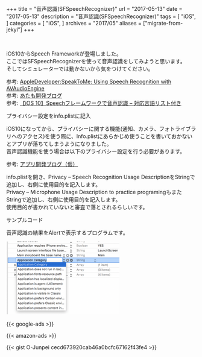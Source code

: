 +++
title = "音声認識(SFSpeechRecognizer)"
url = "2017-05-13"
date = "2017-05-13"
description = "音声認識(SFSpeechRecognizer)"
tags = [
    "iOS",
]
categories = [
    "iOS",
]
archives = "2017/05"
aliases = ["migrate-from-jekyl"]
+++

<br>

iOS10からSpeech Frameworkが登場しました。  
ここではSFSpeechRecognizerを使って音声認識をしてみようと思います。  
そしてシミュレーターでは動かないから気をつけてください。  



参考: [AppleDeveloper:SpeakToMe: Using Speech Recognition with AVAudioEngine](https://developer.apple.com/library/archive/samplecode/SpeakToMe/Introduction/Intro.html)  
参考: [あたも開発ブログ](http://atamo-dev.hatenablog.com/entry/2016/07/20/200650)  
参考: [【iOS 10】Speechフレームワークで音声認識 – 対応言語リスト付き](http://shu223.hatenablog.com/entry/20160615/1466036672)

プライバシー設定をinfo.plistに記入

iOS10になってから、プライバシーに関する機能(通知、カメラ、フォトライブラリへのアクセス)を使う際に、Info.plistにあらかじめ使うことを書いておかないとアプリが落ちてしまうようになりました。  
音声認識機能を使う場合は以下のプライバシー設定を行う必要があります。  

参考: [アプリ開発ブログ（仮）](http://galakutaapp.blogspot.com/2016/09/plist.html)

info.plistを開き、Privacy – Speech Recognition Usage DescriptionをStringで追加し、右側に使用目的を記入します。  
Privacy – Microphone Usage Description to practice programingもまたStringで追加し、右側に使用目的を記入します。  
使用目的が書かれていないと審査で落とされるらしいです。  


サンプルコード

音声認識の結果をAlertで表示するプログラムです。

![alt](1.png)

<!-- Google Ads -->
{{< google-ads >}}

<!-- Amazon Ads -->
{{< amazon-ads >}}

{{< gist O-Junpei cecd673920cab46a0bcfc67162f43fe4 >}}
